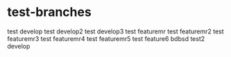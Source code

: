 # test-branches
test develop
test develop2
test develop3
test featuremr
test featuremr2
test featuremr3
test featuremr4
test featuremr5
test feature6
bdbsd
test2
develop
